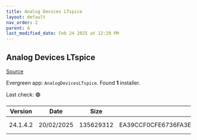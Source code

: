 ```yaml
---
title: Analog Devices LTspice
layout: default
nav_order: 2
parent: A
last_modified_date: Feb 24 2025 at 12:29 PM
---
```


## Analog Devices LTspice

[Source](https://www.analog.com/en/resources/design-tools-and-calculators/ltspice-simulator.html)

Evergreen app: `AnalogDevicesLTspice`. Found **1** installer.

Last check: 🟢

| Version  | Date       | Size      | Sha256                                                           | Type | URI                                                                                                                  |
| -------- | ---------- | --------- | ---------------------------------------------------------------- | ---- | -------------------------------------------------------------------------------------------------------------------- |
| 24.1.4.2 | 20/02/2025 | 135629312 | EA39CCF0CFE6736FA3E5E6CDA5CC6AF2CEEA47627F66D578C104801D98BFD048 | msi  | [https://LTspice.analog.com/download/24.1.4/LTspice64.msi](https://LTspice.analog.com/download/24.1.4/LTspice64.msi) |
